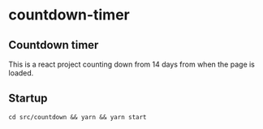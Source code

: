 # countdown-timer

## Countdown timer

This is a react project counting down from 14 days from when the page is loaded.

## Startup

`cd src/countdown && yarn && yarn start`
